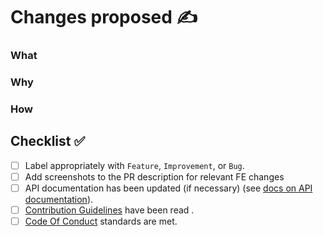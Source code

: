 # Changes proposed ✍️

### What

### Why

### How


## Checklist ✅
- [ ] Label appropriately with `Feature`, `Improvement`, or `Bug`.
- [ ] Add screenshots to the PR description for relevant FE changes
- [ ] API documentation has been updated (if necessary) (see [docs on API documentation](https://chimoney.readme.io/reference/introduction)).
- [ ] [Contribution Guidelines](https://chimoney--community.hashnode.dev/contributing-to-chimoneys-community-projects-repository-for-hacktoberfest) have been read .
- [ ] [Code Of Conduct](https://github.com/Chimoney/chimoney-community-projects/blob/main/CODE_OF_CONDUCT.md) standards are met.
